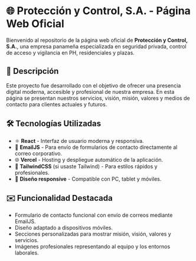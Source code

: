 # 🌐 Protección y Control, S.A. - Página Web Oficial

Bienvenido al repositorio de la página web oficial de **Protección y Control, S.A.**, una empresa panameña especializada en seguridad privada, control de acceso y vigilancia en PH, residenciales y plazas.

## 🚀 Descripción

Este proyecto fue desarrollado con el objetivo de ofrecer una presencia digital moderna, accesible y profesional de nuestra empresa. En esta página se presentan nuestros servicios, visión, misión, valores y medios de contacto para clientes actuales y futuros.

## 🛠️ Tecnologías Utilizadas

- ⚛️ **React** - Interfaz de usuario moderna y responsiva.
- 💌 **EmailJS** - Para envío de formularios de contacto directamente al correo corporativo.
- 🌐 **Vercel** - Hosting y despliegue automático de la aplicación.
- 🎨 **TailwindCSS** (si usaste Tailwind) - Para estilos rápidos y profesionales.
- 📱 **Diseño responsive** - Compatible con PC, tablet y móviles.

## ✉️ Funcionalidad Destacada

- Formulario de contacto funcional con envío de correos mediante EmailJS.
- Diseño adaptado a dispositivos móviles.
- Secciones personalizadas para mostrar misión, visión, valores y servicios.
- Imágenes profesionales representando al equipo y los entornos laborales.
